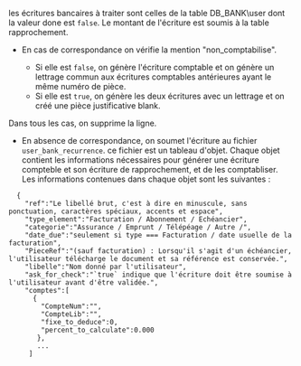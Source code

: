 les écritures bancaires à traiter sont celles de la table DB_BANK\user dont la valeur done est `false`. Le montant de l'écriture est soumis à la table rapprochement. 

- En cas de correspondance on vérifie la mention "non_comptabilise".

  - Si elle est `false`, on génère l'écriture comptable et on génère un lettrage commun aux écritures comptables antérieures ayant le même numéro de pièce. 
  - Si elle est `true`, on génère les deux écritures avec un lettrage et on créé une pièce justificative blank.
 
 Dans tous les cas, on supprime la ligne.

- En absence de correspondance, on soumet l'écriture au fichier `user_bank_recurrence`. ce fichier est un tableau d'objet. Chaque objet contient les informations 
nécessaires pour générer une écriture compteble et son écriture de rapprochement, et de les comptabliser. 
Les informations contenues dans chaque objet sont les suivantes :


```
  {
    "ref":"Le libellé brut, c'est à dire en minuscule, sans ponctuation, caractères spéciaux, accents et espace",
    "type_element":"Facturation / Abonnement / Echéancier",
    "categorie":"Assurance / Emprunt / Télépéage / Autre /",
    "date_due":"seulement si type === Facturation / date usuelle de la facturation",
    "PieceRef":"(sauf facturation) : Lorsqu'il s'agit d'un échéancier, l'utilisateur télécharge le document et sa référence est conservée.",
    "libelle":"Nom donné par l'utilisateur",
    "ask_for_check":"`true` indique que l'écriture doit être soumise à l'utilisateur avant d'être validée.",
    "comptes":[
      {
        "CompteNum":"",
        "CompteLib":"",
        "fixe_to_deduce":0,
        "percent_to_calculate":0.000
       },
       ...
     ]

```
